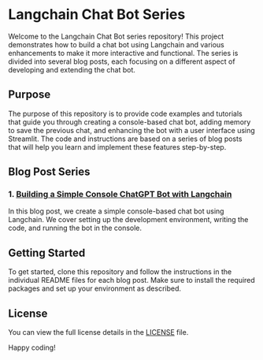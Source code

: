 # Langchain Chat Bot Series

Welcome to the Langchain Chat Bot series repository! This project demonstrates how to build a chat bot using Langchain and various enhancements to make it more interactive and functional. The series is divided into several blog posts, each focusing on a different aspect of developing and extending the chat bot. 

## Purpose

The purpose of this repository is to provide code examples and tutorials that guide you through creating a console-based chat bot, adding memory to save the previous chat, and enhancing the bot with a user interface using Streamlit. The code and instructions are based on a series of blog posts that will help you learn and implement these features step-by-step.

## Blog Post Series

### 1. [Building a Simple Console ChatGPT Bot with Langchain](simple_chatgbt_chatbot/README.md)
In this blog post, we create a simple console-based chat bot using Langchain. We cover setting up the development environment, writing the code, and running the bot in the console.

## Getting Started

To get started, clone this repository and follow the instructions in the individual README files for each blog post. Make sure to install the required packages and set up your environment as described.

## License

You can view the full license details in the [LICENSE](LICENSE.md) file.

Happy coding!
